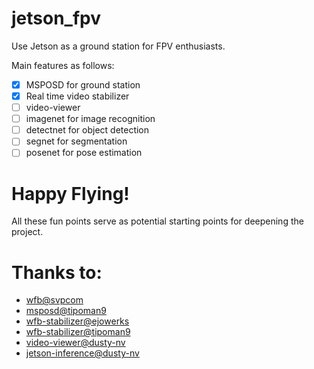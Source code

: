 # jetson_fpv

Use Jetson as a ground station for FPV enthusiasts. 

Main features as follows:

- [x] MSPOSD for ground station
- [x] Real time video stabilizer
- [ ] video-viewer
- [ ] imagenet for image recognition
- [ ] detectnet for object detection
- [ ] segnet for segmentation
- [ ] posenet for pose estimation

# Happy Flying!

All these fun points serve as potential starting points for deepening the project.

# Thanks to:

- [wfb@svpcom](https://github.com/svpcom/wfb-ng)
- [msposd@tipoman9](https://github.com/OpenIPC/msposd)
- [wfb-stabilizer@ejowerks](https://github.com/ejowerks/wfb-stabilizer)
- [wfb-stabilizer@tipoman9](https://github.com/tipoman9/wfb-stabilizer)
- [video-viewer@dusty-nv](https://github.com/dusty-nv/jetson-utils)
- [jetson-inference@dusty-nv](https://github.com/dusty-nv/jetson-inference)
